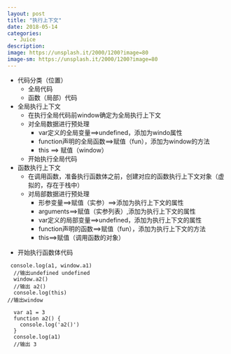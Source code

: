 ```yaml
---
layout: post
title: "执行上下文"
date: 2018-05-14
categories:
  - Juice
description: 
image: https://unsplash.it/2000/1200?image=80
image-sm: https://unsplash.it/2000/1200?image=80
---
```


- 代码分类（位置）
    * 全局代码
    * 函数（局部）代码
- 全局执行上下文
  * 在执行全局代码前window确定为全局执行上下文
  * 对全局数据进行预处理
    * var定义的全局变量==>undefined，添加为windo属性
    * function声明的全局函数==>赋值（fun），添加为window的方法
    * this  ==> 赋值（window）
  * 开始执行全局代码
- 函数执行上下文
  * 在调用函数，准备执行函数体之前，创建对应的函数执行上下文对象（虚拟的，存在于栈中）
  * 对局部数据进行预处理
    * 形参变量==>赋值（实参）==>添加为执行上下文的属性
    * arguments==>赋值（实参列表）,添加为执行上下文的属性
    * var定义的局部变量==>undefined，添加为执行上下文的属性
    * function声明的函数==>赋值（fun），添加为执行上下文的方法
    * this==>赋值（调用函数的对象）
* 开始执行函数体代码

```
 console.log(a1, window.a1)
  //输出undefined undefined
  window.a2()
  //输出 a2()
  console.log(this)
//输出window

  var a1 = 3
  function a2() {
    console.log('a2()')
  }
  console.log(a1)
  //输出 3
```
